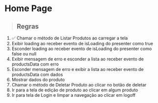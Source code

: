 # Home Page

> ## Regras

1. ✅ Chamar o método de Listar Produtos ao carregar a tela
2. Exibir loading ao receber evento de isLoading do presenter como true
3. Esconder loading ao receber evento de isLoading do presenter como false ou null
4. Exibir mensagem de erro e esconder a lista ao receber evento de productsData com erro
5. Esconder mensagem de erro e exibir a lista ao receber evento de productsData com dados
6. Mostrar dados do produto
7. Chamar o método de Deletar Produto ao clicar no botão de deletar
8. Ir para a tela de edição de produto ao clicar em algum produto
9. Ir para tela de Login e limpar a navegação ao clicar em logoff
